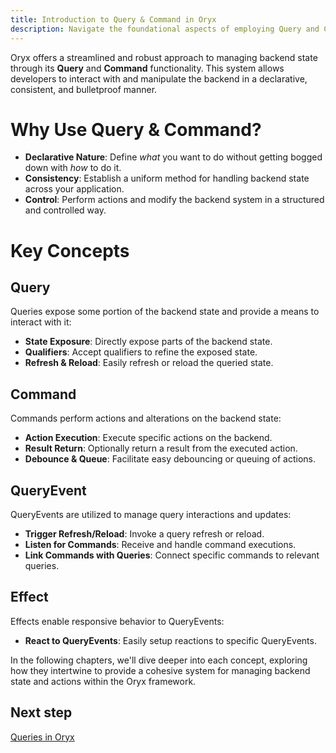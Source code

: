 ```yaml
---
title: Introduction to Query & Command in Oryx
description: Navigate the foundational aspects of employing Query and Command patterns in Oryx, ensuring efficient data management and streamlined application logic in your projects.
---
```


Oryx offers a streamlined and robust approach to managing backend state through its **Query** and **Command** functionality. This system allows developers to interact with and manipulate the backend in a declarative, consistent, and bulletproof manner.

# Why Use Query & Command?

- **Declarative Nature**: Define _what_ you want to do without getting bogged down with _how_ to do it.
- **Consistency**: Establish a uniform method for handling backend state across your application.
- **Control**: Perform actions and modify the backend system in a structured and controlled way.

# Key Concepts

## Query

Queries expose some portion of the backend state and provide a means to interact with it:

- **State Exposure**: Directly expose parts of the backend state.
- **Qualifiers**: Accept qualifiers to refine the exposed state.
- **Refresh & Reload**: Easily refresh or reload the queried state.

## Command

Commands perform actions and alterations on the backend state:

- **Action Execution**: Execute specific actions on the backend.
- **Result Return**: Optionally return a result from the executed action.
- **Debounce & Queue**: Facilitate easy debouncing or queuing of actions.

## QueryEvent

QueryEvents are utilized to manage query interactions and updates:

- **Trigger Refresh/Reload**: Invoke a query refresh or reload.
- **Listen for Commands**: Receive and handle command executions.
- **Link Commands with Queries**: Connect specific commands to relevant queries.

## Effect

Effects enable responsive behavior to QueryEvents:

- **React to QueryEvents**: Easily setup reactions to specific QueryEvents.

In the following chapters, we'll dive deeper into each concept, exploring how they intertwine to provide a cohesive system for managing backend state and actions within the Oryx framework.

## Next step

[Queries in Oryx](/docs/scos/dev/front-end-development/{{page.version}}/oryx/architecture/query-command/query-command-query.html)
